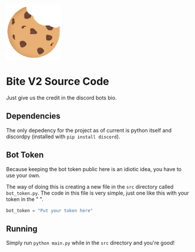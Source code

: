 <img src="docs/bite.png" width="150" height="150">

# Bite V2 Source Code

Just give us the credit in the discord bots bio.

## Dependencies

The only depedency for the project as of current is python itself and discordpy (installed with `pip install discord`).

## Bot Token

Because keeping the bot token public here is an idiotic idea, you have to use your own.

The way of doing this is creating a new file in the `src` directory called `bot_token.py`. The code in this file is very simple, just one like this with your token in the " ".

```py
bot_token = "Put your token here"
```

## Running

Simply run `python main.py` while in the `src` directory and you're good!

